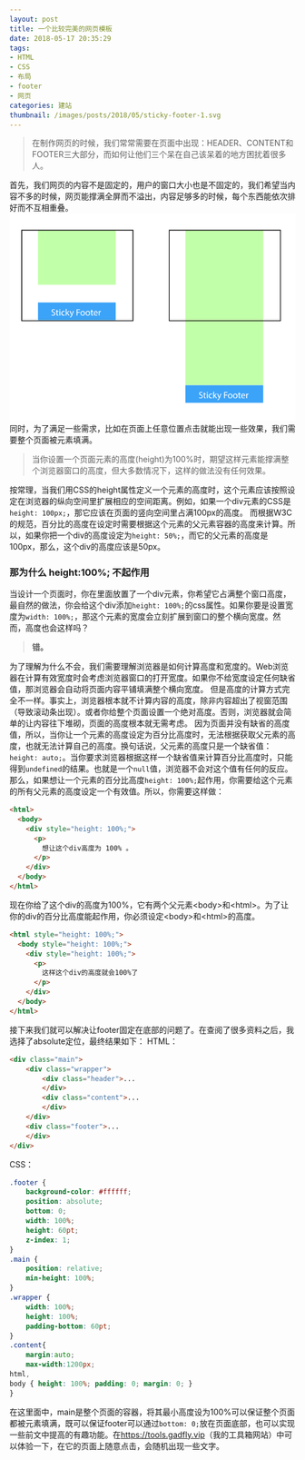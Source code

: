 ```yaml
---
layout: post
title: 一个比较完美的网页模板
date: 2018-05-17 20:35:29
tags:
- HTML
- CSS
- 布局
- footer
- 网页
categories: 建站
thumbnail: /images/posts/2018/05/sticky-footer-1.svg
---
```

>在制作网页的时候，我们常常需要在页面中出现：HEADER、CONTENT和FOOTER三大部分，而如何让他们三个呆在自己该呆着的地方困扰着很多人。

<!--More-->

首先，我们网页的内容不是固定的，用户的窗口大小也是不固定的，我们希望当内容不多的时候，网页能撑满全屏而不溢出，内容足够多的时候，每个东西能依次排好而不互相重叠。
![](/images/posts/2018/05/sticky-footer-1.svg)
同时，为了满足一些需求，比如在页面上任意位置点击就能出现一些效果，我们需要整个页面被元素填满。

>当你设置一个页面元素的高度(height)为100%时，期望这样元素能撑满整个浏览器窗口的高度，但大多数情况下，这样的做法没有任何效果。

按常理，当我们用CSS的height属性定义一个元素的高度时，这个元素应该按照设定在浏览器的纵向空间里扩展相应的空间距离。例如，如果一个div元素的CSS是``height: 100px;``，那它应该在页面的竖向空间里占满100px的高度。
而根据W3C的规范，百分比的高度在设定时需要根据这个元素的父元素容器的高度来计算。所以，如果你把一个div的高度设定为``height: 50%;``，而它的父元素的高度是100px，那么，这个div的高度应该是50px。

### 那为什么 height:100%; 不起作用

当设计一个页面时，你在里面放置了一个div元素，你希望它占满整个窗口高度，最自然的做法，你会给这个div添加``height: 100%;``的css属性。如果你要是设置宽度为``width: 100%;``，那这个元素的宽度会立刻扩展到窗口的整个横向宽度。然而，高度也会这样吗？

>__错。__

为了理解为什么不会，我们需要理解浏览器是如何计算高度和宽度的。Web浏览器在计算有效宽度时会考虑浏览器窗口的打开宽度。如果你不给宽度设定任何缺省值，那浏览器会自动将页面内容平铺填满整个横向宽度。
但是高度的计算方式完全不一样。事实上，浏览器根本就不计算内容的高度，除非内容超出了视窗范围（导致滚动条出现）。或者你给整个页面设置一个绝对高度。否则，浏览器就会简单的让内容往下堆砌，页面的高度根本就无需考虑。
因为页面并没有缺省的高度值，所以，当你让一个元素的高度设定为百分比高度时，无法根据获取父元素的高度，也就无法计算自己的高度。换句话说，父元素的高度只是一个缺省值：``height: auto;``。当你要求浏览器根据这样一个缺省值来计算百分比高度时，只能得到``undefined``的结果。也就是一个``null``值，浏览器不会对这个值有任何的反应。
那么，如果想让一个元素的百分比高度``height: 100%;``起作用，你需要给这个元素的所有父元素的高度设定一个有效值。所以，你需要这样做：

```html
<html>
  <body>
    <div style="height: 100%;">
      <p>
        想让这个div高度为 100% 。
      </p>
    </div>
  </body>
</html>
```

现在你给了这个div的高度为100%，它有两个父元素\<body\>和\<html\>。为了让你的div的百分比高度能起作用，你必须设定\<body\>和\<html\>的高度。

```html
<html style="height: 100%;">
  <body style="height: 100%;">
    <div style="height: 100%;">
      <p>
        这样这个div的高度就会100%了
      </p>
    </div>
  </body>
</html>
```

接下来我们就可以解决让footer固定在底部的问题了。在查阅了很多资料之后，我选择了absolute定位，最终结果如下：
HTML：

```html
<div class="main">
    <div class="wrapper">
        <div class="header">...
        </div>
        <div class="content">...
        </div>
    </div>
    <div class="footer">...
    </div>
</div>
```

CSS：

```css
.footer {
    background-color: #ffffff;
    position: absolute;
    bottom: 0;
    width: 100%;
    height: 60pt;
    z-index: 1;
}
.main {
    position: relative;
    min-height: 100%;
}
.wrapper {
    width: 100%;
    height: 100%;
    padding-bottom: 60pt;
}
.content{
    margin:auto;
    max-width:1200px;
html,
body { height: 100%; padding: 0; margin: 0; }
}
```

在这里面中，main是整个页面的容器，将其最小高度设为100%可以保证整个页面都被元素填满，既可以保证footer可以通过``bottom: 0;``放在页面底部，也可以实现一些前文中提高的有趣功能。在<https://tools.gadfly.vip>（我的工具箱网站）中可以体验一下，在它的页面上随意点击，会随机出现一些文字。
